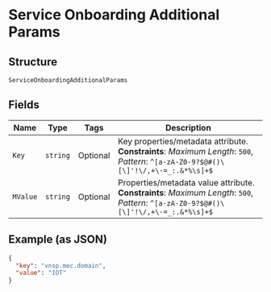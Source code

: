 
# Service Onboarding Additional Params

## Structure

`ServiceOnboardingAdditionalParams`

## Fields

| Name | Type | Tags | Description |
|  --- | --- | --- | --- |
| `Key` | `string` | Optional | Key properties/metadata attribute.<br>**Constraints**: *Maximum Length*: `500`, *Pattern*: `^[a-zA-Z0-9?$@#()\[\]'!\/,+\-=_:.&*%\s]+$` |
| `MValue` | `string` | Optional | Properties/metadata value attribute.<br>**Constraints**: *Maximum Length*: `500`, *Pattern*: `^[a-zA-Z0-9?$@#()\[\]'!\/,+\-=_:.&*%\s]+$` |

## Example (as JSON)

```json
{
  "key": "vnsp.mec.domain",
  "value": "IOT"
}
```

